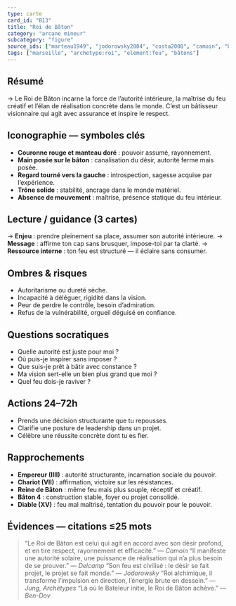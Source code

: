 ```yaml
---
type: carte
card_id: "B13"
title: "Roi de Bâton"
category: "arcane mineur"
subcategory: "figure"
source_ids: ["marteau1949", "jodorowsky2004", "costa2008", "camoin", "bendov2011", "delcamp", "nadolny2018", "jung", "meditations_anonymes", "nichols"]
tags: ["marseille", "archetype:roi", "element:feu", "bâtons"]
---
```


## Résumé
→ Le Roi de Bâton incarne la force de l’autorité intérieure, la maîtrise du feu créatif et l’élan de réalisation concrète dans le monde. C’est un bâtisseur visionnaire qui agit avec assurance et inspire le respect.

## Iconographie — symboles clés
- **Couronne rouge et manteau doré** : pouvoir assumé, rayonnement.
- **Main posée sur le bâton** : canalisation du désir, autorité ferme mais posée.
- **Regard tourné vers la gauche** : introspection, sagesse acquise par l’expérience.
- **Trône solide** : stabilité, ancrage dans le monde matériel.
- **Absence de mouvement** : maîtrise, présence statique du feu intérieur.

## Lecture / guidance (3 cartes)
→ **Enjeu** : prendre pleinement sa place, assumer son autorité intérieure.
→ **Message** : affirme ton cap sans brusquer, impose-toi par ta clarté.
→ **Ressource interne** : ton feu est structuré — il éclaire sans consumer.

## Ombres & risques
- Autoritarisme ou dureté sèche.
- Incapacité à déléguer, rigidité dans la vision.
- Peur de perdre le contrôle, besoin d’admiration.
- Refus de la vulnérabilité, orgueil déguisé en confiance.

## Questions socratiques
- Quelle autorité est juste pour moi ?
- Où puis-je inspirer sans imposer ?
- Que suis-je prêt à bâtir avec constance ?
- Ma vision sert-elle un bien plus grand que moi ?
- Quel feu dois-je raviver ?

## Actions 24–72h
- Prends une décision structurante que tu repousses.
- Clarifie une posture de leadership dans un projet.
- Célèbre une réussite concrète dont tu es fier.

## Rapprochements
- **Empereur (IIII)** : autorité structurante, incarnation sociale du pouvoir.
- **Chariot (VII)** : affirmation, victoire sur les résistances.
- **Reine de Bâton** : même feu mais plus souple, réceptif et créatif.
- **Bâton 4** : construction stable, foyer ou projet consolidé.
- **Diable (XV)** : feu mal maîtrisé, tentation du pouvoir pour le pouvoir.

## Évidences — citations ≤25 mots
> “Le Roi de Bâton est celui qui agit en accord avec son désir profond, et en tire respect, rayonnement et efficacité.” — *Camoin*
> “Il manifeste une autorité solaire, une puissance de réalisation qui n’a plus besoin de se prouver.” — *Delcamp*
> “Son feu est civilisé : le désir se fait projet, le projet se fait monde.” — *Jodorowsky*
> “Roi alchimique, il transforme l’impulsion en direction, l’énergie brute en dessein.” — *Jung, Archétypes*
> “Là où le Bateleur initie, le Roi de Bâton achève.” — *Ben-Dov*
